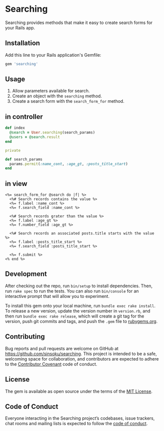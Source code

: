 # Searching

Searching provides methods that make it easy to create search forms for your Rails app.

## Installation

Add this line to your Rails application's Gemfile:

```ruby
gem 'searching'
```

## Usage

1. Allow parameters available for search.
2. Create an object with the `searching` method.
3. Create a search form with the `search_form_for` method.

## in controller

```ruby
def index
  @search = User.searching(search_params)
  @users = @search.result
end

private

def search_params
  params.permit(:name_cont, :age_gt, :posts_title_start)
end
```

## in view

```erb
<%= search_form_for @search do |f| %>
  <%# Search records contains the value %>
  <%= f.label :name_cont %>
  <%= f.search_field :name_cont %>

  <%# Search records grater than the value %>
  <%= f.label :age_gt %>
  <%= f.number_field :age_gt %>

  <%# Search records an associated posts.title starts with the value %>
  <%= f.label :posts_title_start %>
  <%= f.search_field :posts_title_start %>

  <%= f.submit %>
<% end %>
```

## Development

After checking out the repo, run `bin/setup` to install dependencies. Then, run `rake spec` to run the tests. You can also run `bin/console` for an interactive prompt that will allow you to experiment.

To install this gem onto your local machine, run `bundle exec rake install`. To release a new version, update the version number in `version.rb`, and then run `bundle exec rake release`, which will create a git tag for the version, push git commits and tags, and push the `.gem` file to [rubygems.org](https://rubygems.org).

## Contributing

Bug reports and pull requests are welcome on GitHub at https://github.com/sinsoku/searching. This project is intended to be a safe, welcoming space for collaboration, and contributors are expected to adhere to the [Contributor Covenant](http://contributor-covenant.org) code of conduct.

## License

The gem is available as open source under the terms of the [MIT License](https://opensource.org/licenses/MIT).

## Code of Conduct

Everyone interacting in the Searching project’s codebases, issue trackers, chat rooms and mailing lists is expected to follow the [code of conduct](https://github.com/[USERNAME]/searching/blob/master/CODE_OF_CONDUCT.md).
